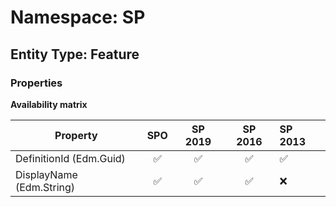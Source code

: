 # Namespace: SP

## Entity Type: Feature

### Properties

**Availability matrix**

Property | SPO | SP 2019 | SP 2016 | SP 2013
----------|:---:|:-------:|:-------:|:-------
DefinitionId (Edm.Guid) | ✅ | ✅ | ✅ | ✅
DisplayName (Edm.String) | ✅ | ✅ | ✅ | ❌